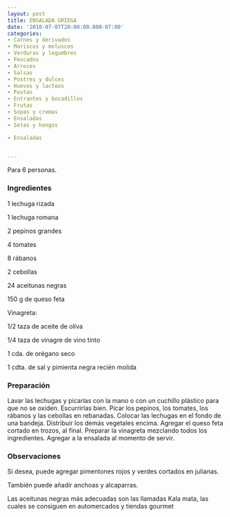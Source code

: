 ```yaml
---
layout: post
title: ENSALADA GRIEGA
date: '2010-07-07T20:00:00.000-07:00'
categories:
- Carnes y derivados
- Mariscos y moluscos
- Verduras y legumbres
- Pescados
- Arroces
- Salsas
- Postres y dulces
- Huevos y lacteos
- Pastas
- Entrantes y bocadillos
- Frutas
- Sopas y cremas
- Ensaladas
- Setas y hongos

- Ensaladas


---
```


Para 6 personas.

<h3>Ingredientes</h3>

1 lechuga rizada

1 lechuga romana

2 pepinos grandes

4 tomates

8 rábanos

2 cebollas

24 aceitunas negras

150 g de queso feta

Vinagreta:

1/2 taza de aceite de oliva

1/4 taza de vinagre de vino tinto

1 cda. de orégano seco

1 cdta. de sal y pimienta negra recién molida

<h3>Preparación</h3>

Lavar las lechugas y picarlas con la mano o con un cuchillo plástico para que no se oxiden. Escurrirlas bien. Picar los pepinos, los tomates, los rábanos y las cebollas en rebanadas. Colocar las lechugas en el fondo de una bandeja. Distribuir los demás vegetales encima. Agregar el queso feta cortado en trozos, al final. Preparar la vinagreta mezclando todos los ingredientes. Agregar a la ensalada al momento de servir.

<h3>Observaciones</h3>

Si desea, puede agregar pimentones rojos y verdes cortados en julianas.

También puede añadir anchoas y alcaparras.

Las aceitunas negras más adecuadas son las llamadas Kala mata, las cuales se consiguen en automercados y tiendas gourmet

